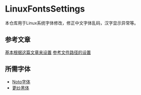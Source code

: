 # LinuxFontsSettings
本仓库用于Linux系统字体修改，修正中文字体乱码，汉字显示异常等。

## 参考文章
[基本根据这篇文章来设置](https://szclsya.me/zh-cn/posts/fonts/linux-config-guide/)
[参考文件路径的设置](https://ivonblog.com/posts/linux-fontconfig/)

## 所需字体
- [Noto字体](https://packages.debian.org/trixie/fonts-noto)
- [更纱黑体](https://github.com/be5invis/Sarasa-Gothic)
